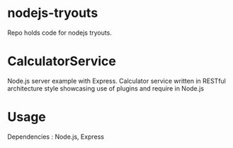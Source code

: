 nodejs-tryouts
==============

Repo holds code for nodejs tryouts.

CalculatorService
=================
Node.js server example with Express. 
Calculator service written in RESTful architecture style showcasing use of plugins and require in Node.js

Usage
======
Dependencies : Node.js, Express

